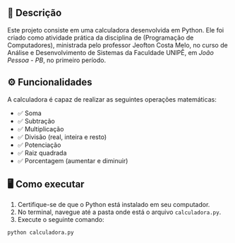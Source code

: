 

## 📌 Descrição
Este projeto consiste em uma calculadora desenvolvida em Python. Ele foi criado como atividade prática da disciplina de (Programação de Computadores), ministrada pelo professor Jeofton Costa Melo, no curso de Análise e Desenvolvimento de Sistemas da Faculdade UNIPÊ, em *João Pessoa - PB*, no primeiro período.

## ⚙️ Funcionalidades
A calculadora é capaz de realizar as seguintes operações matemáticas:
- ✅ Soma
- ✅ Subtração
- ✅ Multiplicação
- ✅ Divisão (real, inteira e resto)
- ✅ Potenciação
- ✅ Raiz quadrada
- ✅ Porcentagem (aumentar e diminuir)

## 🖥️ Como executar
1. Certifique-se de que o Python está instalado em seu computador.
2. No terminal, navegue até a pasta onde está o arquivo `calculadora.py`.
3. Execute o seguinte comando:

```bash
python calculadora.py
